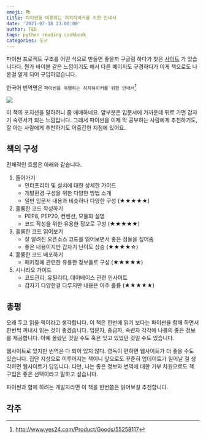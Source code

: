 ```yaml
---
emoji: 📚
title: 파이썬을 여행하는 히치하이커를 위한 안내서
date: '2021-07-18 23:00:00'
author: TED
tags: python reading cookbook
categories: 도서
---
```


파이썬 프로젝트 구조를 어떤 식으로 만들면 좋을까 구글링 하다가 찾은 [사이트](https://python-guide-kr.readthedocs.io/ko/latest/writing/structure.html) 가 있습니다다.
뭔가 바이블 같은 느낌이기도 해서 다른 페이지도 구경하다가 이게 책으로도 나온걸 알게 되어 구입하였습니다.

한국어 번역명은 `파이썬을 여행하는 히치하이커를 위한 안내서`[^1]

![](http://image.yes24.com/goods/55258117/L)

이 책의 포지션을 말하려니 좀 애매하네요. 
앞부분은 입문서에 가까운데 뒤로 가면 갑자기 숙련서가 되는 느낌입니다. 
그래서 파이썬을 이제 막 공부하는 사람에게 추천하기도, 잘 아는 사람에게 추천하기도 어중간한 지점에 있어요.

## 책의 구성

전체적인 흐름은 아래와 같습니다.
1. 들어가기
    - 인터프리터 및 설치에 대한 상세한 가이드
    - 개발환경 구성을 위한 다양한 방법 소개
    - 일반 입문서 내용과 비슷하나 다양한 구성 (★★★★★)
2. 훌륭한 코드 작성하기
    - PEP8, PEP20, 컨벤션, 모듈화 설명
    - 코드 작성을 위한 유용한 정보로 구성 (★★★★★)
3. 훌륭한 코드 읽어보기
    - 잘 알려진 오픈소스 코드를 읽어보면서 좋은 점들을 짚어줌
    - 좋은 내용이지만 갑자기 난이도 상승 (★★★★☆)
4. 훌륭한 코드 배포하기
    - 패키징에 관련한 유용한 정보들로 구성 (★★★★★)
5. 시나리오 가이드
    - 코드관리, 유틸리티, 데이베이스 관련 인사이트
    - 갑자기 다양한걸 다루지만 내용은 아주 훌륭 (★★★★★)
   
## 총평

오래 두고 읽을 책이라고 생각합니다. 이 책은 한번에 읽기 보다는 파이썬을 함께 하면서 한번씩 꺼내서 읽는 것이 좋겠습니다. 
입문자, 중급자, 숙련자 각각에 나름의 좋은 정보를 제공합니다. 아예 몰랐던 것일 수도 혹은 잊고 있었던 것일 수도 있습니다.

웹사이트로 있지만 번역은 다 되어 있지 않다. 영독이 편하면 웹사이트가 더 좋을 수도 있습니다. 
집단 지성으로 이루어지는 책이니 앞으로도 꾸준히 업데이트가 일어날 걸 생각하면 웹사이트가 답입니다. 
다만, 나는 좋은 정보와 번역에 대한 기부 차원으로도 책 구입은 좋은 선택이라고 말하고 싶습니다.

파이썬과 함께 하려는 개발자라면 이 책을 한번쯤은 읽어보길 추천합니다.

## 각주

[^1]: <http://www.yes24.com/Product/Goods/55258117>
